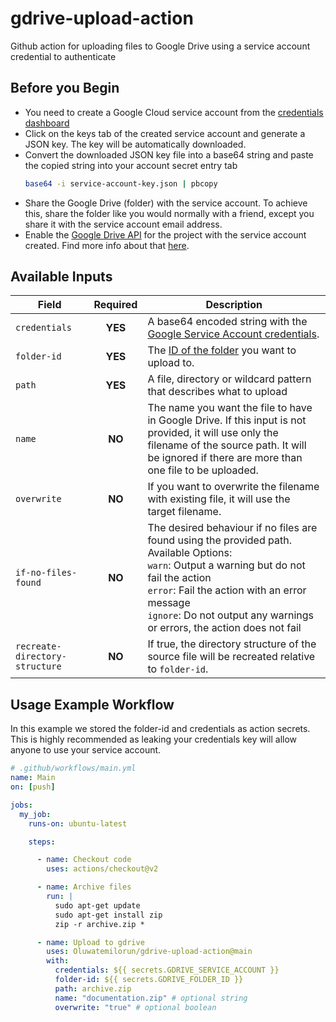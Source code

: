 # gdrive-upload-action

Github action for uploading files to Google Drive using a service account credential to authenticate

## Before you Begin
- You need to create a Google Cloud service account from the [credentials dashboard](https://console.cloud.google.com/apis/credentials)
- Click on the keys tab of the created service account and generate a JSON key. The key will be automatically downloaded.
- Convert the downloaded JSON key file into a base64 string and paste the copied string into your account secret entry tab
    ```sh
    base64 -i service-account-key.json | pbcopy
    ```
- Share the Google Drive (folder) with the service account. To achieve this, share the folder like you would normally with a friend, except you share it with the service account email address.
- Enable the [Google Drive API](https://console.developers.google.com/apis/api/drive.googleapis.com/overview) for the project with the service account created. Find more info about that [here](https://support.google.com/googleapi/answer/7014113?hl=en).

## Available Inputs

| Field | Required | Description |
| - |:-:| - |
| ``credentials`` | **YES** | A base64 encoded string with the [Google Service Account credentials](https://stackoverflow.com/questions/46287267/how-can-i-get-the-file-service-account-json-for-google-translate-api/46290808). |
| ``folder-id`` | **YES** | The [ID of the folder](https://ploi.io/documentation/database/where-do-i-get-google-drive-folder-id) you want to upload to. |
| ``path`` | **YES** | A file, directory or wildcard pattern that describes what to upload |
| ``name`` | **NO** | The name you want the file to have in Google Drive. If this input is not provided, it will use only the filename of the source path. It will be ignored if there are more than one file to be uploaded. |
| ``overwrite`` | **NO** | If you want to overwrite the filename with existing file, it will use the target filename. |
| ``if-no-files-found`` | **NO** | The desired behaviour if no files are found using the provided path. Available Options:<br>  `warn`: Output a warning but do not fail the action<br>`error`: Fail the action with an error message<br>`ignore`: Do not output any warnings or errors, the action does not fail |
| ``recreate-directory-structure`` | **NO** | If true, the directory structure of the source file will be recreated relative to ``folder-id``. |


## Usage Example Workflow
In this example we stored the folder-id and credentials as action secrets. This is highly recommended as leaking your credentials key will allow anyone to use your service account.
```yaml
# .github/workflows/main.yml
name: Main
on: [push]

jobs:
  my_job:
    runs-on: ubuntu-latest

    steps:

      - name: Checkout code
        uses: actions/checkout@v2

      - name: Archive files
        run: |
          sudo apt-get update
          sudo apt-get install zip
          zip -r archive.zip *

      - name: Upload to gdrive
        uses: Oluwatemilorun/gdrive-upload-action@main
        with:
          credentials: ${{ secrets.GDRIVE_SERVICE_ACCOUNT }}
          folder-id: ${{ secrets.GDRIVE_FOLDER_ID }}
          path: archive.zip
          name: "documentation.zip" # optional string
          overwrite: "true" # optional boolean
          
```